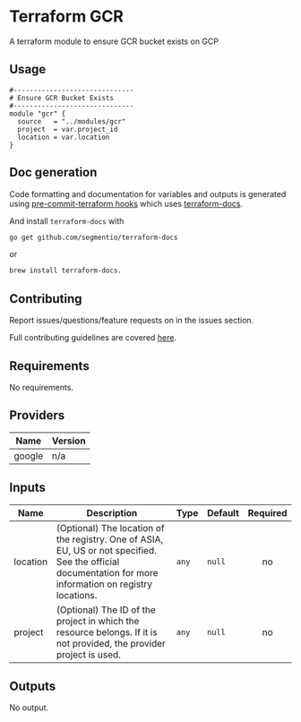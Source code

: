 # Terraform GCR
A terraform module to ensure GCR bucket exists on GCP


## Usage

```hcl
#------------------------------
# Ensure GCR Bucket Exists
#------------------------------
module "gcr" {
  source   = "../modules/gcr"
  project  = var.project_id
  location = var.location
}
```

## Doc generation

Code formatting and documentation for variables and outputs is generated using [pre-commit-terraform hooks](https://github.com/antonbabenko/pre-commit-terraform) which uses [terraform-docs](https://github.com/segmentio/terraform-docs).


And install `terraform-docs` with
```bash
go get github.com/segmentio/terraform-docs
```
or
```bash
brew install terraform-docs.
```

## Contributing

Report issues/questions/feature requests on in the issues section.

Full contributing guidelines are covered [here](CONTRIBUTING.md).

<!-- BEGINNING OF PRE-COMMIT-TERRAFORM DOCS HOOK -->
## Requirements

No requirements.

## Providers

| Name | Version |
|------|---------|
| google | n/a |

## Inputs

| Name | Description | Type | Default | Required |
|------|-------------|------|---------|:--------:|
| location | (Optional) The location of the registry. One of ASIA, EU, US or not specified. See the official documentation for more information on registry locations. | `any` | `null` | no |
| project | (Optional) The ID of the project in which the resource belongs. If it is not provided, the provider project is used. | `any` | `null` | no |

## Outputs

No output.

<!-- END OF PRE-COMMIT-TERRAFORM DOCS HOOK -->
